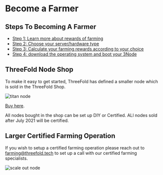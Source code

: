 
# Become a Farmer

## Steps To Becoming A Farmer

- [Step 1: Learn more about rewards of farming](farming_reward)
- [Step 2: Choose your server/hardware type](farming_hardware_overview)
- [Step 3: Calculate your farming rewards according to your choice](farming_calculator)
- [Step 4: download the operating system and boot your 3Node](farming_manual)

## ThreeFold Node Shop

To make it easy to get started, ThreeFold has defined a smaller node which is sold in the ThreeFold Shop.

![titan node](img/titan_side.jpg 'size=200')

[Buy here](https://shop.threefold.tech). 

All nodes bought in the shop can be set up DIY or Certified. ALl nodes sold after July 2021 will be certified.

<!-- 
## Larger Home / Office Nodes

If you wish to express your interest in bigger nodes for home usage like the [Venus v2](venus_v2), or if you would like to know more about DIY Nodes in General please reach out to [farming@threefold.tech](mailto:farming@threefold.tech)

![venus node](img/venus_sideview.jpg 'size=200')

The Venus v2 is recommended only for home use when a good Fibre connection is available. -->

<!--- TODO: Talk to Kristof if we list this, if yes we need to refresh our pricing and see if we can get the components before September. --->

## Larger Certified Farming Operation

If you wish to setup a certified farming operation please reach out to [farming@threefold.tech](mailto:farming@threefold.tech) to set up a call with our certified farming specialists.

![scale out node](img/scale_node_1.jpg 'size=200')
